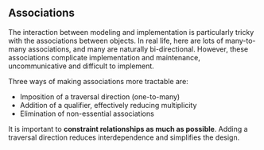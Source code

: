 ## Associations

The interaction between modeling and implementation is particularly tricky with the associations between objects. In real life, here are lots of many-to-many associations, and many are naturally bi-directional. However, these associations complicate implementation and maintenance, uncommunicative and difficult to implement.

Three ways of making associations more tractable are:

- Imposition of a traversal direction (one-to-many)
- Addition of a qualifier, effectively reducing multiplicity
- Elimination of non-essential associations

It is important to **constraint relationships as much as possible**. Adding a traversal direction reduces interdependence and simplifies the design.
